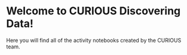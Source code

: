 # Welcome to CURIOUS Discovering Data!

Here you will find all of the activity notebooks created by the CURIOUS team.

